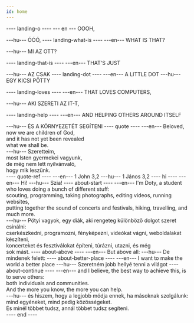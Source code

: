 ```yaml
---
id: home
---
```

---- landing-o ----
--- en ---
OOOH,

---hu---
ÓÓÓ,
---- landing-what-is ----
---en---
WHAT IS THAT?

---hu---
MI AZ OTT?

---- landing-that-is ----
---en---
THAT'S JUST

---hu---
AZ CSAK
---- landing-dot ----
---en---
A LITTLE DOT
---hu---
EGY KICSI PÖTTY

---- landing-loves ----
---en---
THAT LOVES COMPUTERS,

---hu---
AKI SZERETI AZ IT-T,

---- landing-help ----
---en---
AND HELPING OTHERS AROUND ITSELF

---hu---
ÉS A KÖRNYEZETÉT SEGÍTENI
---- quote ----
---en---
Beloved,<br/>
now we are children of God,<br/>
and it has not yet been revealed<br/>
what we shall be.<br/>
---hu---
Szeretteim,<br/>
most Isten gyermekei vagyunk,<br/>
de még nem lett nyilvánvaló,<br/>
hogy mik leszünk.<br/>
---- quote-ref ----
---en---
1 John 3,2
---hu---
1 János 3,2
---- hi ----
---en---
Hi!
---hu---
Szia!
---- about-start ----
---en---
I'm Doty, a student who loves doing a bunch of different stuff:<br/>
scouting, programming, taking photographs, editing videos, running websites,<br/>
putting together the sound of concerts and festivals, hiking, travelling, and<br/>
much more.<br/>
---hu---
Pötyi vagyok, egy diák, aki rengeteg különböző dolgot szeret csinálni:<br/>
cserkészkedni, programozni, fényképezni, videókat vágni, weboldalakat készíteni,<br/>
koncerteket és fesztiválokat építeni, túrázni, utazni, és még<br/>
sok mást.
---- about-above ----
---en---
But above all:
---hu---
De mindenek felett:
---- about-better-place ----
---en---
I want to make the world a better place
---hu---
Szeretném jobb hellyé tenni a világot
---- about-continue ----
---en---
and I believe, the best way to achieve this, is to serve others:<br/>
both individuals and communities.<br/>
And the more you know, the more you can help.<br/>
---hu---
és hiszem, hogy a legjobb módja ennek, ha másoknak szolgálunk:<br/>
mind egyéneket, mind pedig közösségeket.<br/>
És minél többet tudsz, annál többet tudsz segíteni.<br/>
---- end ----
